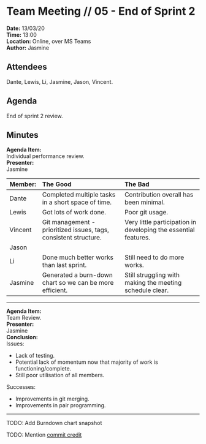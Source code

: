 # Team Meeting // 05 - End of Sprint 2
**Date:** 13/03/20\
**Time:** 13:00\
**Location:** Online, over MS Teams\
**Author:** Jasmine
## Attendees
Dante, Lewis, Li, Jasmine, Jason, Vincent.

## Agenda
End of sprint 2 review.

## Minutes
**Agenda Item:**\
Individual performance review.\
**Presenter:**\
Jasmine

| Member: | The Good | The Bad |
|:--------|:---------|:--------|
|Dante|Completed multiple tasks in a short space of time.|Contribution overall has been minimal.|
|Lewis|Got lots of work done.|Poor git usage.|
|Vincent|Git management - prioritized issues, tags, consistent structure.|Very little participation in developing the essential features.|
|Jason|||
|Li|Done much better works than last sprint.|Still need to do more works.|
|Jasmine|Generated a burn-down chart so we can be more efficient.|Still struggling with making the meeting schedule clear.|
---
**Agenda Item:**\
Team Review.\
**Presenter:**\
Jasmine\
**Conclusion:**\
Issues:
* Lack of testing.
* Potential lack of momentum now that majority of work is functioning/complete.
* Still poor utilisation of all members.

Successes:
* Improvements in git merging.
* Improvements in pair programming.
---

TODO: Add Burndown chart snapshot

TODO: Mention [commit credit](/For-Markers/Commit-Credit)